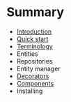 # Summary

* [Introduction](README.md)
* [Quick start](quick-start.md)
* [Terminology](terminology.md)
* Entities
* Repositories
* Entity manager
* [Decorators](decorators.md)
* [Components](components.md)
* Installing

